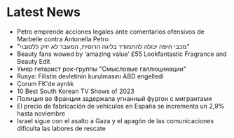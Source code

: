 # Latest News
-  Petro emprende acciones legales ante comentarios ofensivos de Marbelle contra Antonella Petro
-  "מכבי חיפה יכולה להתמודד בליגה הרוסית, המעבר לא יזיק ללסובוי"
-  Beauty fans wowed by ‘amazing value’ £55 Lookfantastic Fragrance and Beauty Edit
-  Умер гитарист рок-группы "Смысловые галлюцинации"
-  Rusya: Filistin devletinin kurulmasını ABD engelledi
-  Çorum FK'de ayrılık
-  10 Best South Korean TV Shows of 2023
-  Полиция во Франции задержала угнанный фургон с мигрантами
-  El precio de fabricación de vehículos en España se incrementa un 2,9% hasta noviembre
-  Israel sigue con el asalto a Gaza y el apagón de las comunicaciones dificulta las labores de rescate
